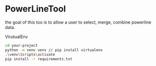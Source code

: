 # PowerLineTool
the goal of this too is to allow a user to select, merge, combine powerline data. 


VirutualEnv 
```bash
cd your-project
python -m venv venv // pip install virtualenv
.\venv\Scripts\activate
pip install -r requirements.txt
```


